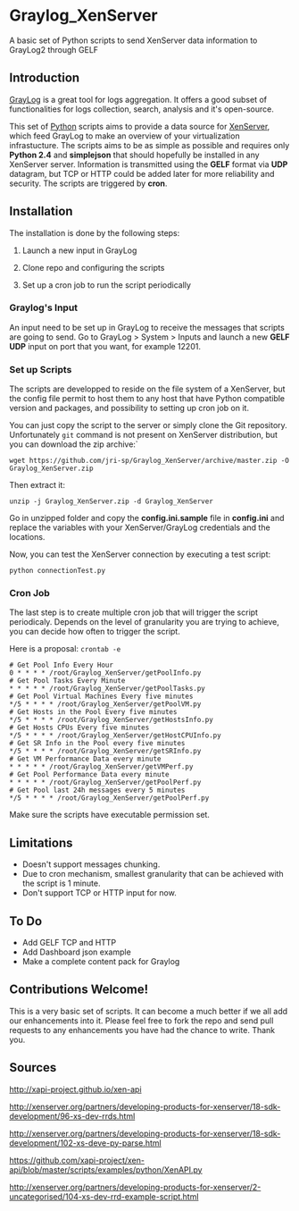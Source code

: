 # Graylog_XenServer

A basic set of Python scripts to send XenServer data information to GrayLog2 through GELF

## Introduction

[GrayLog](https://www.graylog.org/) is a great tool for logs aggregation. It offers a good subset of functionalities for logs collection, search, analysis and it's open-source.

This set of [Python](https://www.python.org/) scripts aims to provide a data source for [XenServer](http://xenserver.org/), which feed GrayLog to make an overview of your virtualization infrastucture.
The scripts aims to be as simple as possible and requires only **Python 2.4** and **simplejson** that should hopefully be installed in any XenServer server. 
Information is transmitted using the **GELF** format via **UDP** datagram, but TCP or HTTP could be added later for more reliability and security. 
The scripts are triggered by **cron**.

## Installation

The installation is done by the following steps:

   1. Launch a new input in GrayLog
   
   2. Clone repo and configuring the scripts
   
   3. Set up a cron job to run the script periodically

### Graylog's Input

An input need to be set up in GrayLog to receive the messages that scripts are going to send. 
Go to GrayLog > System > Inputs and launch a new **GELF UDP** input on port that you want, for example 12201.

### Set up Scripts

The scripts are developped to reside on the file system of a XenServer, but the config file permit to host them to any host that have Python compatible version and packages, and possibility to setting up cron job on it.
 
You can just copy the script to the server or simply clone the Git repository.
Unfortunately `git` command is not present on XenServer distribution, but you can download the zip archive:`

`wget https://github.com/jri-sp/Graylog_XenServer/archive/master.zip -O Graylog_XenServer.zip`

Then extract it:

`unzip -j Graylog_XenServer.zip -d Graylog_XenServer` 

Go in unzipped folder and copy the **config.ini.sample** file in **config.ini** and replace the variables with your XenServer/GrayLog credentials and the locations.

Now, you can test the XenServer connection by executing a test script:

`python connectionTest.py`

### Cron Job

The last step is to create multiple cron job that will trigger the script periodicaly. 
Depends on the level of granularity you are trying to achieve, you can decide how often to trigger the script. 

Here is a proposal:
`crontab -e`

```
# Get Pool Info Every Hour
0 * * * * /root/Graylog_XenServer/getPoolInfo.py
# Get Pool Tasks Every Minute
* * * * * /root/Graylog_XenServer/getPoolTasks.py
# Get Pool Virtual Machines Every five minutes
*/5 * * * * /root/Graylog_XenServer/getPoolVM.py
# Get Hosts in the Pool Every five minutes
*/5 * * * * /root/Graylog_XenServer/getHostsInfo.py
# Get Hosts CPUs Every five minutes
*/5 * * * * /root/Graylog_XenServer/getHostCPUInfo.py
# Get SR Info in the Pool every five minutes
*/5 * * * * /root/Graylog_XenServer/getSRInfo.py
# Get VM Performance Data every minute
* * * * * /root/Graylog_XenServer/getVMPerf.py
# Get Pool Performance Data every minute
* * * * * /root/Graylog_XenServer/getPoolPerf.py
# Get Pool last 24h messages every 5 minutes
*/5 * * * * /root/Graylog_XenServer/getPoolPerf.py
```

Make sure the scripts have executable permission set.

## Limitations

* Doesn't support messages chunking. 
* Due to cron mechanism, smallest granularity that can be achieved with the script is 1 minute. 
* Don't support TCP or HTTP input for now.

## To Do

* Add GELF TCP and HTTP
* Add Dashboard json example
* Make a complete content pack for Graylog

## Contributions Welcome!

This is a very basic set of scripts. 
It can become a much better if we all add our enhancements into it. 
Please feel free to fork the repo and send pull requests to any enhancements you have had the chance to write. 
Thank you.

## Sources
http://xapi-project.github.io/xen-api

http://xenserver.org/partners/developing-products-for-xenserver/18-sdk-development/96-xs-dev-rrds.html

http://xenserver.org/partners/developing-products-for-xenserver/18-sdk-development/102-xs-deve-py-parse.html

https://github.com/xapi-project/xen-api/blob/master/scripts/examples/python/XenAPI.py

http://xenserver.org/partners/developing-products-for-xenserver/2-uncategorised/104-xs-dev-rrd-example-script.html